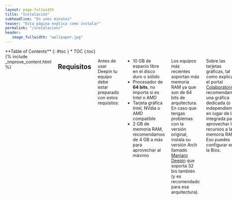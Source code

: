 ```yaml
---
layout: page-fullwidth
title: "Instalación"
subheadline: "En unos minutos"
teaser: "Esta página explica como instalar"
permalink: "/instalacion/"
header:
   image_fullwidth: "wallpaper.jpg"
---
```

<div class="row">
<div class="medium-4 medium-push-8 columns" markdown="1">
<div class="panel radius" markdown="1">
**Table of Contents**
{: #toc }
*  TOC
{:toc}
</div>
</div><!-- /.medium-4.columns -->

<div class="medium-8 medium-pull-4 columns" markdown="1">
{% include _improve_content.html %}

## Requisitos

Antes de usar Deepin tu equipo debe estar preparado con estos requisitos:

* 10 GB de espacio libre en el disco duro o sólido
* Procesador de **64 bits**, no importa si es Intel o AMD
* Tarjeta gráfica Intel, NVdia o AMD compatible
* 2 GB de memoria RAM, recomendamos de 4 GB a más para aprovechar al máximo

Los equipos más recientes soportan más memoria RAM ya que son de 64 bits de arquitectura. En caso que tengas problemas con la versión original, instala su versión Arch llamado [Manjaro Deepin](https://manjaro.org/category/community-editions/deepin/) que soporta 32 bis también (y es recomendado para esa arquitectura).

Sobre las tarjetas gráficas, tal como explica el portal [Colaboratorio](https://colaboratorio.net/juan/colaboratorio/2017/tarjeta-grafica-comprar-gnulinux/), recomendamos una gráfica dedicada (o independiente) en lugar de la integrada para aprovechar los recursos a la memoria RAM. Eso puedes configurar en la Bios.

## Descarga Deepin

Hay varias maneras de descargar, además del [oficial](https://www.deepin.org/en/download/):

* [En SourceForge](https://sourceforge.net/projects/deepin/)
* [Kernel.org](http://mirrors.kernel.org/deepin-cd/)
* [Empresa en Silicon Valley, EUA](http://mirror1.sjc02.svwh.net/deepin-cd/)
* Otras formas para descargar en [la página Lista de espejos]({{ site.url }}//tips/mirror/).

Torrent:

* [En PCDS, con archivos torrent](http://www.pcds.fi/downloads/iso/debianbased/deepin/about.deepin.debian.html)
* [Linuxtracker.org, para la versión 15.4](http://linuxtracker.org/index.php?page=torrent-details&id=74fcdc5403dce919e83aa7e2c74bca2be12632a4)

Nota: Para la versión Manjaro, no oficial: [Sourcefource](https://sourceforge.net/projects/manjaro-deepin/)

Nota 2: Para descargar vía torrent es necesario un cliente compatible y comprobar la mayor cantidad de semillas, clientes encargadas de distribuir los archivos hacia otros clientes.

## Instalación en limpio

### Preparación

Cuando tengas el archivo ISO, utiliza una aplicación para copiar los archivos al USB o DVD (no CD) con Deepin Boot Maker (obviamente disponible en Deepin Store).
* Asegúrate de ser una unidad flash USB con 4 GB de almacenamiento mínimo o un DVD.
* Alternativamente puedes usar aplicaciones externas como [Rufus](https://rufus.akeo.ie/) o Unetbootin si la aplicación falla.
* Sobre Rufus, puedes usar la aplicación portátil para Windows que pesa unos megabytes.

### Instalación

* Arranca desde el disco o USB
* Sigue las instrucciones
* Para establecer las particiones del disco, realiza una instalación avanzada. No olvides de "/", "/boot", entre otros.
* La instalación demora unos minutos.

## Instalación junto a Windows

Si deseas usar Deepin junto a Windows, debes instalar de forma avanzada. Añade particiones "/", "/home" para Deepin y la carpeta de Mis documentos, recomendamos hacer en un disco duro aparte. Además, usa la partición "/boot" para establecer el doble arranque (o dual boot), si tu PC no tiene uno.

Pero al ser complicado y tedioso tener Windows y Deepin en un solo disco duro, intenta instalar Deepin con la aplicación [Deepin Windows Installer](https://www.deepin.org/it/original/deepin-installer/) para Microsoft Windows.

Advertencia: [Revisa la página Dual Boot]({{ site.url }}/manual/dual-boot/) para conocer los riegos que conlleva.

## Anexo: Vídeos explicativos
Un vídeo explicativo para instalar Deepin cortesía de Salmorejo Geek:
<div class="flex-video">
        <iframe width="1280" height="720" src="//www.youtube.com/embed/A_VM9XSBaus" frameborder="0" allowfullscreen></iframe>
</div>
Sobre la instalación en el disco duro:
<div class="flex-video">
        <iframe width="1280" height="720" src="//www.youtube.com/embed/-oswVXK8Vs0" frameborder="0" allowfullscreen></iframe>
</div>
Manjaro Deepin:
<div class="flex-video">
        <iframe width="1280" height="720" src="//www.youtube.com/embed/-oswVXK8Vs0" frameborder="0" allowfullscreen></iframe>
</div>

{% include alert success='Quieres mejorar, ¡colabora con nosotros!' %}
{% include _improve_content.html %}

</div><!-- /.medium-8.columns -->
</div><!-- /.row -->
